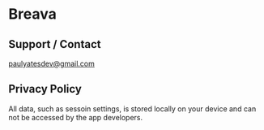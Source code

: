 # Breava

## Support / Contact

paulyatesdev@gmail.com

## Privacy Policy

All data, such as sessoin settings, is stored locally on your device and can not be accessed by the app developers.
